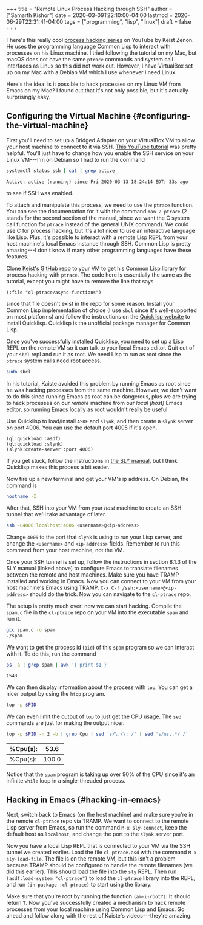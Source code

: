 +++
title = "Remote Linux Process Hacking through SSH"
author = ["Samarth Kishor"]
date = 2020-03-09T22:10:00-04:00
lastmod = 2020-06-29T22:31:41-04:00
tags = ["programming", "lisp", "linux"]
draft = false
+++

There's this really cool [process hacking series](https://www.youtube.com/playlist?list=PLBgJcoaU2hl-JnoVOzjYB5qk%5FPfYjPm-I) on YouTube by Keist Zenon. He
uses the programming language Common Lisp to interact with processes on his
Linux machine. I tried following the tutorial on my Mac, but macOS does not have
the same `ptrace` commands and system call interfaces as Linux so this did not
work out. However, I have VirtualBox set up on my Mac with a Debian VM which I
use whenever I need Linux.

Here's the idea: is it possible to hack processes on my Linux VM from Emacs on
my Mac? I found out that it's not only possible, but it's actually surprisingly
easy.

## Configuring the Virtual Machine {#configuring-the-virtual-machine}

First you'll need to set up a Bridged Adapter on your VirtualBox VM to allow
your host machine to connect to it via SSH. [This YouTube tutorial](https://www.youtube.com/watch?v=ErzhbUusgdI) was pretty
helpful. You'll just have to change how you enable the SSH service on your Linux
VM---I'm on Debian so I had to run the command

```sh
systemctl status ssh | cat | grep active
```

```text
Active: active (running) since Fri 2020-03-13 18:24:14 EDT; 33s ago
```

to see if SSH was enabled.

To attach and manipulate this process, we need to use the `ptrace` function. You
can see the documentation for it with the command `man 2 ptrace` (2 stands for
the second section of the manual, since we want the C system call function for
`ptrace` instead of the general UNIX command). We could use C for process
hacking, but it's a lot nicer to use an interactive language like Lisp. Plus,
it's possible to interact with a remote Lisp REPL from your host machine's local
Emacs instance through SSH. Common Lisp is pretty amazing---I don't know if many
other programming languages have these features.

Clone [Keist's GitHub repo](https://github.com/k-stz/cl-ptrace) to your VM to get his Common Lisp library for process
hacking with `ptrace`. The code here is essentially the same as the tutorial,
except you might have to remove the line that says

```common-lisp
(:file "cl-ptrace/async-functions")
```

since that file doesn't exist in the repo for some reason. Install your Common
Lisp implementation of choice (I use `sbcl` since it's well-supported on most
platforms) and follow the instructions on the [Quicklisp website](https://www.quicklisp.org/beta/) to install
Quicklisp. Quicklisp is the unofficial package manager for Common Lisp.

Once you've successfully installed Quicklisp, you need to set up a Lisp REPL on
the remote VM so it can talk to your local Emacs editor. Quit out of your `sbcl`
repl and run it as root. We need Lisp to run as root since the `ptrace` system
calls need root access.

```sh
sudo sbcl
```

In his tutorial, Kaiste avoided this problem by running Emacs as root since he
was hacking processes from the same machine. However, we don't want to do this
since running Emacs as root can be dangerous, plus we are trying to hack
processes on our _remote_ machine from our _local (host)_ Emacs editor, so
running Emacs locally as root wouldn't really be useful.

Use Quicklisp to load/install `ASDF` and `slynk`, and then create a `slynk`
server on port 4006. You can use the default port 4005 if it's open.

```common-lisp
(ql:quickload :asdf)
(ql:quickload :slynk)
(slynk:create-server :port 4006)
```

If you get stuck, follow the instructions in [the SLY manual](https://joaotavora.github.io/sly/#Setting-up-the-Lisp-image), but I think
Quicklisp makes this process a bit easier.

Now fire up a new terminal and get your VM's ip address. On Debian, the command
is

```sh
hostname -I
```

After that, SSH into your VM from your _host_ machine to create an SSH tunnel
that we'll take advantage of later.

```sh
ssh -L4006:localhost:4006 <username>@<ip-address>
```

Change `4006` to the port that `slynk` is using to run your Lisp server, and
change the `<username>` and `<ip-address>` fields. Remember to run this command
from your host machine, not the VM.

Once your SSH tunnel is set up, follow the instructions in section 8.1.3 of the
SLY manual (linked above) to configure Emacs to translate filenames between the
remote and host machines. Make sure you have TRAMP installed and working in
Emacs. Now you can connect to your VM from your host machine's Emacs using
TRAMP. `C-x C-f /ssh:<username>@<ip-address>` should do the trick. Now you can
navigate to the `cl-ptrace` repo.

The setup is pretty much over: now we can start hacking. Compile the `spam.c`
file in the `cl-ptrace` repo on your VM into the executable `spam` and run it.

```sh
gcc spam.c -o spam
./spam
```

We want to get the process id (`pid`) of this `spam` program so we can interact
with it. To do this, run the command

<a id="code-snippet--spam-pid"></a>

```sh
ps -a | grep spam | awk '{ print $1 }'
```

```text
1543
```

We can then display information about the process with `top`. You can get a
nicer output by using the `htop` program.

```sh
top -p $PID
```

We can even limit the output of `top` to just get the CPU usage. The `sed`
commands are just for making the output nicer.

```sh
top -p $PID -n 2 -b | grep Cpu | sed 's/\:/\: /' | sed 's/us,.*/ /'
```

| %Cpu(s): | 53.6  |
| -------- | ----- |
| %Cpu(s): | 100.0 |

Notice that the `spam` program is taking up over 90% of the CPU since it's an
infinite `while` loop in a single-threaded process.

## Hacking in Emacs {#hacking-in-emacs}

Next, switch back to Emacs (on the host machine) and make sure you're in the
remote `cl-ptrace` repo via TRAMP. We want to connect to the remote Lisp server
from Emacs, so run the command `M-x sly-connect`, keep the default host as
`localhost`, and change the port to the `slynk` server port.

Now you have a local Lisp REPL that is connected to your VM via the SSH tunnel
we created earlier. Load the file `cl-ptrace.asd` with the command `M-x sly-load-file`. The file is on the remote VM, but this isn't a problem because
TRAMP should be configured to handle the remote filenames (we did this earlier).
This should load the file into the `sly` REPL. Then run `(asdf:load-system "cl-ptrace")` to load the `cl-ptrace` library into the REPL, and run
`(in-package :cl-ptrace)` to start using the library.

Make sure that you're root by running the function `(am-i-root?)`. It should
return `T`. Now you've successfully created a mechanism to hack remote processes
from your local machine using Common Lisp and Emacs. Go ahead and follow along
with the rest of Kaiste's videos---they're amazing.
